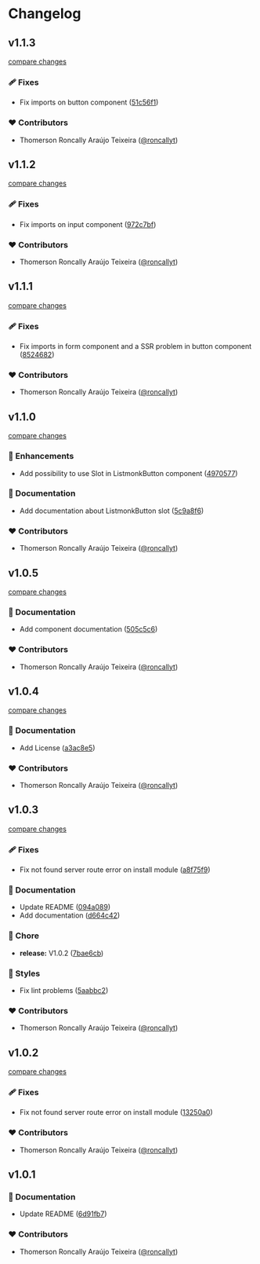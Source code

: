 # Changelog


## v1.1.3

[compare changes](https://github.com/roncallyt/nuxt-listmonk/compare/v1.1.2...v1.1.3)

### 🩹 Fixes

- Fix imports on button component ([51c56f1](https://github.com/roncallyt/nuxt-listmonk/commit/51c56f1))

### ❤️ Contributors

- Thomerson Roncally Araújo Teixeira ([@roncallyt](https://github.com/roncallyt))

## v1.1.2

[compare changes](https://github.com/roncallyt/nuxt-listmonk/compare/v1.1.1...v1.1.2)

### 🩹 Fixes

- Fix imports on input component ([972c7bf](https://github.com/roncallyt/nuxt-listmonk/commit/972c7bf))

### ❤️ Contributors

- Thomerson Roncally Araújo Teixeira ([@roncallyt](https://github.com/roncallyt))

## v1.1.1

[compare changes](https://github.com/roncallyt/nuxt-listmonk/compare/v1.1.0...v1.1.1)

### 🩹 Fixes

- Fix imports in form component and a SSR problem in button component ([8524682](https://github.com/roncallyt/nuxt-listmonk/commit/8524682))

### ❤️ Contributors

- Thomerson Roncally Araújo Teixeira ([@roncallyt](https://github.com/roncallyt))

## v1.1.0

[compare changes](https://github.com/roncallyt/nuxt-listmonk/compare/v1.0.5...v1.1.0)

### 🚀 Enhancements

- Add possibility to use Slot in ListmonkButton component ([4970577](https://github.com/roncallyt/nuxt-listmonk/commit/4970577))

### 📖 Documentation

- Add documentation about ListmonkButton slot ([5c9a8f6](https://github.com/roncallyt/nuxt-listmonk/commit/5c9a8f6))

### ❤️ Contributors

- Thomerson Roncally Araújo Teixeira ([@roncallyt](https://github.com/roncallyt))

## v1.0.5

[compare changes](https://github.com/roncallyt/nuxt-listmonk/compare/v1.0.4...v1.0.5)

### 📖 Documentation

- Add component documentation ([505c5c6](https://github.com/roncallyt/nuxt-listmonk/commit/505c5c6))

### ❤️ Contributors

- Thomerson Roncally Araújo Teixeira ([@roncallyt](https://github.com/roncallyt))

## v1.0.4

[compare changes](https://github.com/roncallyt/nuxt-listmonk/compare/v1.0.3...v1.0.4)

### 📖 Documentation

- Add License ([a3ac8e5](https://github.com/roncallyt/nuxt-listmonk/commit/a3ac8e5))

### ❤️ Contributors

- Thomerson Roncally Araújo Teixeira ([@roncallyt](https://github.com/roncallyt))

## v1.0.3

[compare changes](https://github.com/roncallyt/nuxt-listmonk/compare/v1.0.1...v1.0.3)

### 🩹 Fixes

- Fix not found server route error on install module ([a8f75f9](https://github.com/roncallyt/nuxt-listmonk/commit/a8f75f9))

### 📖 Documentation

- Update README ([094a089](https://github.com/roncallyt/nuxt-listmonk/commit/094a089))
- Add documentation ([d664c42](https://github.com/roncallyt/nuxt-listmonk/commit/d664c42))

### 🏡 Chore

- **release:** V1.0.2 ([7bae6cb](https://github.com/roncallyt/nuxt-listmonk/commit/7bae6cb))

### 🎨 Styles

- Fix lint problems ([5aabbc2](https://github.com/roncallyt/nuxt-listmonk/commit/5aabbc2))

### ❤️ Contributors

- Thomerson Roncally Araújo Teixeira ([@roncallyt](https://github.com/roncallyt))

## v1.0.2

[compare changes](https://github.com/roncallyt/nuxt-listmonk/compare/v1.0.1...v1.0.2)

### 🩹 Fixes

- Fix not found server route error on install module ([13250a0](https://github.com/roncallyt/nuxt-listmonk/commit/13250a0))

### ❤️ Contributors

- Thomerson Roncally Araújo Teixeira ([@roncallyt](https://github.com/roncallyt))

## v1.0.1


### 📖 Documentation

- Update README ([6d91fb7](https://github.com/roncallyt/nuxt-listmonk/commit/6d91fb7))

### ❤️ Contributors

- Thomerson Roncally Araújo Teixeira ([@roncallyt](https://github.com/roncallyt))

